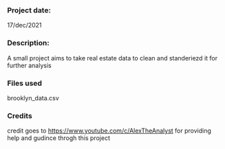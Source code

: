 ### Project date:

17/dec/2021


### Description:
A small project aims to take real estate data to clean and standeriezd it for further analysis 

### Files used
brooklyn_data.csv

### Credits
credit goes to https://www.youtube.com/c/AlexTheAnalyst for providing help and gudince throgh this project